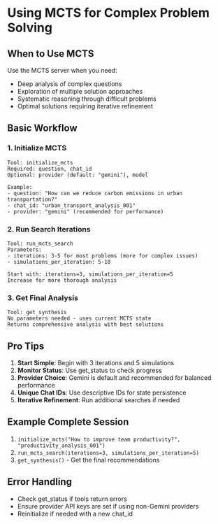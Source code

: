 # Using MCTS for Complex Problem Solving

## When to Use MCTS
Use the MCTS server when you need:
- Deep analysis of complex questions
- Exploration of multiple solution approaches
- Systematic reasoning through difficult problems
- Optimal solutions requiring iterative refinement

## Basic Workflow

### 1. Initialize MCTS
```
Tool: initialize_mcts
Required: question, chat_id
Optional: provider (default: "gemini"), model

Example:
- question: "How can we reduce carbon emissions in urban transportation?"
- chat_id: "urban_transport_analysis_001"
- provider: "gemini" (recommended for performance)
```

### 2. Run Search Iterations
```
Tool: run_mcts_search
Parameters:
- iterations: 3-5 for most problems (more for complex issues)
- simulations_per_iteration: 5-10

Start with: iterations=3, simulations_per_iteration=5
Increase for more thorough analysis
```

### 3. Get Final Analysis
```
Tool: get_synthesis
No parameters needed - uses current MCTS state
Returns comprehensive analysis with best solutions
```

## Pro Tips

1. **Start Simple**: Begin with 3 iterations and 5 simulations
2. **Monitor Status**: Use get_status to check progress
3. **Provider Choice**: Gemini is default and recommended for balanced performance
4. **Unique Chat IDs**: Use descriptive IDs for state persistence
5. **Iterative Refinement**: Run additional searches if needed

## Example Complete Session

1. `initialize_mcts("How to improve team productivity?", "productivity_analysis_001")`
2. `run_mcts_search(iterations=3, simulations_per_iteration=5)`
3. `get_synthesis()` - Get the final recommendations

## Error Handling

- Check get_status if tools return errors
- Ensure provider API keys are set if using non-Gemini providers
- Reinitialize if needed with a new chat_id
